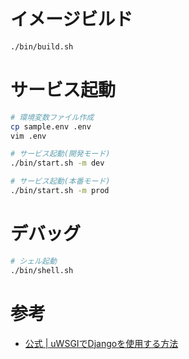 # イメージビルド

```bash
./bin/build.sh
```


# サービス起動

```bash
# 環境変数ファイル作成
cp sample.env .env
vim .env

# サービス起動(開発モード)
./bin/start.sh -m dev

# サービス起動(本番モード)
./bin/start.sh -m prod
```


# デバッグ
```bash
# シェル起動
./bin/shell.sh
```


# 参考

- [公式 | uWSGIでDjangoを使用する方法](https://docs.djangoproject.com/en/3.2/howto/deployment/wsgi/uwsgi/)